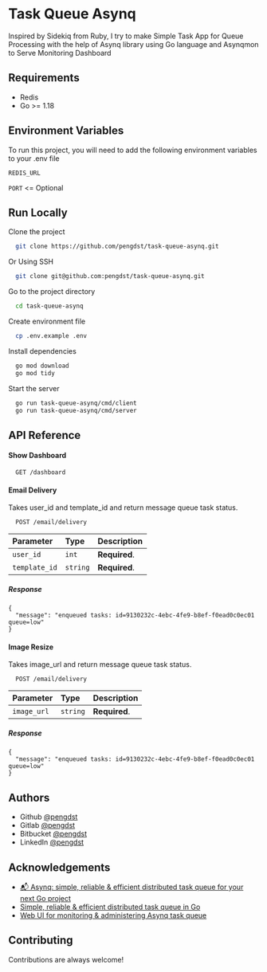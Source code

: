 
# Task Queue Asynq

Inspired by Sidekiq from Ruby, I try to make Simple Task App for Queue Processing with the help of Asynq library using Go language and Asynqmon to Serve Monitoring Dashboard

## Requirements

- Redis
- Go >= 1.18

## Environment Variables

To run this project, you will need to add the following environment variables to your .env file

`REDIS_URL`

`PORT` <= Optional

## Run Locally

Clone the project

```bash
  git clone https://github.com/pengdst/task-queue-asynq.git
```

Or Using SSH

```bash
  git clone git@github.com:pengdst/task-queue-asynq.git
```

Go to the project directory

```bash
  cd task-queue-asynq
```

Create environment file

```bash
  cp .env.example .env 
```

Install dependencies

```bash
  go mod download
  go mod tidy
```

Start the server

```bash
  go run task-queue-asynq/cmd/client
  go run task-queue-asynq/cmd/server
```


## API Reference

#### Show Dashboard

```http
  GET /dashboard
```

#### Email Delivery
Takes user_id and template_id and return message queue task status.

```http
  POST /email/delivery
```

| Parameter      | Type     | Description                       |
| :------------- | :------- | :-------------------------------- |
| `user_id`      | `int`    | **Required**.                     |
| `template_id`  | `string` | **Required**.                     |

##### Response


```http
{
  "message": "enqueued tasks: id=9130232c-4ebc-4fe9-b8ef-f0ead0c0ec01 queue=low"
}
```

#### Image Resize
Takes image_url and return message queue task status.

```http
  POST /email/delivery
```

| Parameter      | Type     | Description                       |
| :------------- | :------- | :-------------------------------- |
| `image_url`    | `string` | **Required**.                     |

##### Response


```http
{
  "message": "enqueued tasks: id=9130232c-4ebc-4fe9-b8ef-f0ead0c0ec01 queue=low"
}
```


## Authors

- Github [@pengdst](https://www.github.com/pengdst)
- Gitlab [@pengdst](https://www.gitlab.com/pengdst)
- Bitbucket [@pengdst](https://www.bitbucket.com/pengdst)
- LinkedIn [@pengdst](https://www.linkedin.com/in/pengdst/)


## Acknowledgements

 - [📬 Asynq: simple, reliable & efficient distributed task queue for your next Go project](https://dev.to/koddr/asynq-simple-reliable-efficient-distributed-task-queue-for-your-next-go-project-4jhg)
 - [Simple, reliable & efficient distributed task queue in Go](https://github.com/hibiken/asynq)
 - [Web UI for monitoring & administering Asynq task queue](https://github.com/hibiken/asynqmon)


## Contributing

Contributions are always welcome!
